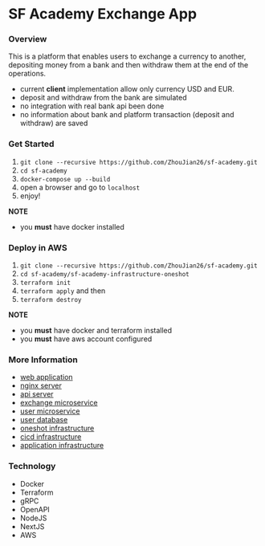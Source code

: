 # SF Academy Exchange App

### Overview

This is a platform that enables users to exchange a currency to another, depositing money from a bank and then withdraw them at the end of the operations.

- current **client** implementation allow only currency USD and EUR.
- deposit and withdraw from the bank are simulated
- no integration with real bank api been done
- no information about bank and platform transaction (deposit and withdraw) are saved

### Get Started

1. `git clone --recursive https://github.com/ZhouJian26/sf-academy.git`
2. `cd sf-academy`
3. `docker-compose up --build`
4. open a browser and go to `localhost`
5. enjoy!

**NOTE**

- you **must** have docker installed

### Deploy in AWS

1. `git clone --recursive https://github.com/ZhouJian26/sf-academy.git`
2. `cd sf-academy/sf-academy-infrastructure-oneshot`
3. `terraform init`
4. `terraform apply`
   and then
5. `terraform destroy`

**NOTE**

- you **must** have docker and terraform installed
- you **must** have aws account configured

### More Information

- [web application](https://github.com/ZhouJian26/sf-academy-webapp)
- [nginx server](https://github.com/ZhouJian26/sf-academy-nginx)
- [api server](https://github.com/ZhouJian26/sf-academy-api)
- [exchange microservice](https://github.com/ZhouJian26/sf-academy-exchange-microservice)
- [user microservice](https://github.com/ZhouJian26/sf-academy-user-microservice)
- [user database](https://github.com/ZhouJian26/sf-academy-user-db)
- [oneshot infrastructure](https://github.com/ZhouJian26/sf-academy/tree/master/sf-academy-infrastructure-oneshot)
- [cicd infrastructure](https://github.com/ZhouJian26/sf-academy/tree/master/sf-academy-infrastructure-cicd)
- [application infrastructure](https://github.com/ZhouJian26/sf-academy/tree/master/sf-academy-infrastructure-backend)

### Technology

- Docker
- Terraform
- gRPC
- OpenAPI
- NodeJS
- NextJS
- AWS
